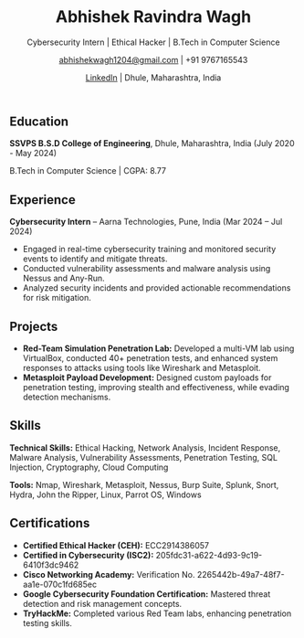 


<!DOCTYPE html>
<html lang="en">
<head>

</head>
<body>
    <header>
        <h1>Abhishek Ravindra Wagh</h1>
        <p>Cybersecurity Intern | Ethical Hacker | B.Tech in Computer Science</p>
        <p><a href="mailto:abhishekwagh1204@gmail.com">abhishekwagh1204@gmail.com</a> | +91 9767165543</p>
        <p><a href="https://www.linkedin.com/in/abhishekwagh7/" target="_blank">LinkedIn</a> | Dhule, Maharashtra, India</p>
    </header>
 <div class="container">
        <div class="section">
            <h2>Education</h2>
            <p><strong>SSVPS B.S.D College of Engineering</strong>, Dhule, Maharashtra, India (July 2020 - May 2024)</p>
            <p>B.Tech in Computer Science | CGPA: 8.77</p>
        </div>

  <div class="section">
            <h2>Experience</h2>
            <p><strong>Cybersecurity Intern</strong> – Aarna Technologies, Pune, India (Mar 2024 – Jul 2024)</p>
            <ul>
                <li>Engaged in real-time cybersecurity training and monitored security events to identify and mitigate threats.</li>
                <li>Conducted vulnerability assessments and malware analysis using Nessus and Any-Run.</li>
                <li>Analyzed security incidents and provided actionable recommendations for risk mitigation.</li>
            </ul>
        </div>

  <div class="section">
            <h2>Projects</h2>
            <ul>
                <li><strong>Red-Team Simulation Penetration Lab:</strong> Developed a multi-VM lab using VirtualBox, conducted 40+ penetration tests, and enhanced system responses to attacks using tools like Wireshark and Metasploit.</li>
                <li><strong>Metasploit Payload Development:</strong> Designed custom payloads for penetration testing, improving stealth and effectiveness, while evading detection mechanisms.</li>
            </ul>
        </div>

  <div class="section">
            <h2>Skills</h2>
            <p><strong>Technical Skills:</strong> Ethical Hacking, Network Analysis, Incident Response, Malware Analysis, Vulnerability Assessments, Penetration Testing, SQL Injection, Cryptography, Cloud Computing</p>
            <p><strong>Tools:</strong> Nmap, Wireshark, Metasploit, Nessus, Burp Suite, Splunk, Snort, Hydra, John the Ripper, Linux, Parrot OS, Windows</p>
        </div>

 <div class="section">
            <h2>Certifications</h2>
            <ul>
                <li><strong>Certified Ethical Hacker (CEH):</strong> ECC2914386057</li>
                <li><strong>Certified in Cybersecurity (ISC2):</strong> 205fdc31-a622-4d93-9c19-6410f3dc9462</li>
                <li><strong>Cisco Networking Academy:</strong> Verification No. 2265442b-49a7-48f7-aa1e-070c1fd685ec</li>
                <li><strong>Google Cybersecurity Foundation Certification:</strong> Mastered threat detection and risk management concepts.</li>
                <li><strong>TryHackMe:</strong> Completed various Red Team labs, enhancing penetration testing skills.</li>
            </ul>
        </div>
    </div>
</body>
</html>
